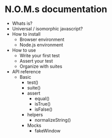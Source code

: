 # N.O.M.s documentation

- Whats is?
- Universal / isomorphic javascript?
- How to install
	- Browser environment
	- Node.js environment
- How to use
	- Write your first test
	- Assert your test
	- Organize with suites
- API reference
	- Basic
		- test()
		- suite()
		- assert
			- equal()
			- isTrue()
			- isFalse()
		- helpers
			- normalizeString()
		- Mocks
			- fakeWindow